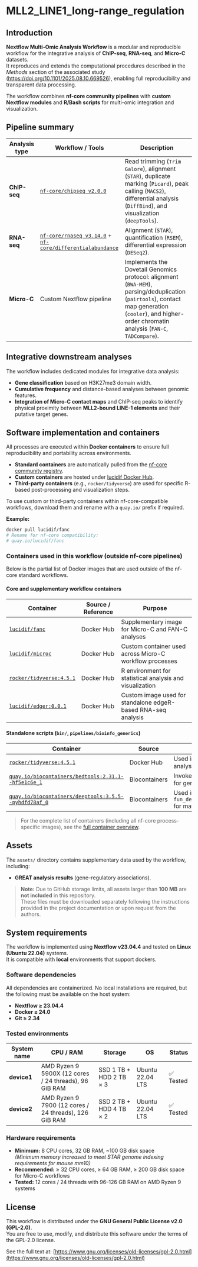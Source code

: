 # MLL2_LINE1_long-range_regulation

## Introduction

**Nextflow Multi-Omic Analysis Workflow** is a modular and reproducible workflow for the integrative analysis of **ChIP-seq**, **RNA-seq**, and **Micro-C** datasets.  
It reproduces and extends the computational procedures described in the *Methods* section of the associated study (https://doi.org/10.1101/2025.08.10.669526), enabling full reproducibility and transparent data processing.

The workflow combines **nf-core community pipelines** with **custom Nextflow modules** and **R/Bash scripts** for multi-omic integration and visualization.

## Pipeline summary

| **Analysis type** | **Workflow / Tools** | **Description** |
|--------------------|----------------------|-----------------|
| **ChIP-seq** | [`nf-core/chipseq v2.0.0`](https://nf-co.re/chipseq) | Read trimming (`Trim Galore`), alignment (`STAR`), duplicate marking (`Picard`), peak calling (`MACS2`), differential analysis (`DiffBind`), and visualization (`deepTools`). |
| **RNA-seq** | [`nf-core/rnaseq v3.14.0`](https://nf-co.re/rnaseq) + [`nf-core/differentialabundance`](https://nf-co.re/differentialabundance) | Alignment (`STAR`), quantification (`RSEM`), differential expression (`DESeq2`). |
| **Micro-C** | Custom Nextflow pipeline | Implements the Dovetail Genomics protocol: alignment (`BWA-MEM`), parsing/deduplication (`pairtools`), contact map generation (`cooler`), and higher-order chromatin analysis (`FAN-C`, `TADCompare`). |

## Integrative downstream analyses

The workflow includes dedicated modules for integrative data analysis:

- **Gene classification** based on H3K27me3 domain width.
- **Cumulative frequency** and distance-based analyses between genomic features.
- **Integration of Micro-C contact maps** and ChIP-seq peaks to identify physical proximity between **MLL2-bound LINE-1 elements** and their putative target genes.

## Software implementation and containers

All processes are executed within **Docker containers** to ensure full reproducibility and portability across environments.

- **Standard containers** are automatically pulled from the [nf-core community registry](https://nf-co.re).  
- **Custom containers** are hosted under [lucidif Docker Hub](https://hub.docker.com/u/lucidif).  
- **Third-party containers** (e.g., `rocker/tidyverse`) are used for specific R-based post-processing and visualization steps.

To use custom or third-party containers within nf-core-compatible workflows, download them and rename with a `quay.io/` prefix if required.

**Example:**
```bash
docker pull lucidif/fanc
# Rename for nf-core compatibility:
# quay.io/lucidif/fanc
```
### Containers used in this workflow (outside nf-core pipelines)

Below is the partial list of Docker images that are used outside of the nf-core standard workflows.

#### Core and supplementary workflow containers

| **Container** | **Source / Reference** | **Purpose** |
|----------------|------------------------|--------------|
| [`lucidif/fanc`](https://hub.docker.com/r/lucidif/fanc) | Docker Hub | Supplementary image for Micro-C and FAN-C analyses |
| [`lucidif/microc`](https://hub.docker.com/r/lucidif/microc) | Docker Hub | Custom container used across Micro-C workflow processes |
| [`rocker/tidyverse:4.5.1`](https://hub.docker.com/_/rocker) | Docker Hub | R environment for statistical analysis and visualization |
| [`lucidif/edger:0.0.1`](https://hub.docker.com/r/lucidif/edger) | Docker Hub | Custom image used for standalone edgeR-based RNA-seq analysis |

####  Standalone scripts (`bin/`, `pipelines/bioinfo_generics`)

| **Container** | **Source** | **Purpose** |
|----------------|-------------|--------------|
| [`rocker/tidyverse:4.5.1`](https://hub.docker.com/_/rocker) | Docker Hub | Used in R scripts for cumulative analysis and plotting |
| [`quay.io/biocontainers/bedtools:2.31.1--hf5e1c6e_1`](https://quay.io/repository/biocontainers/bedtools) | Biocontainers | Invoked by `peaks_classification.sh` for genomic interval operations |
| [`quay.io/biocontainers/deeptools:3.5.5--pyhdfd78af_0`](https://quay.io/repository/biocontainers/deeptools) | Biocontainers | Used in `fun_deeptools_heatmap_and_profile.sh` for matrix and profile generation |

> For the complete list of containers (including all nf-core process-specific images), see the [full container overview](docs/containers_full_list.md).


## Assets

The `assets/` directory contains supplementary data used by the workflow, including:

- **GREAT analysis results** (gene–regulatory associations).

> **Note:** Due to GitHub storage limits, all assets larger than **100 MB** are **not included** in this repository.  
> These files must be downloaded separately following the instructions provided in the project documentation or upon request from the authors.

## System requirements

The workflow is implemented using **Nextflow v23.04.4** and tested on **Linux (Ubuntu 22.04)** systems.  
It is compatible with **local** environments that support dockers. 

### Software dependencies

All dependencies are containerized. No local installations are required, but the following must be available on the host system:

- **Nextflow ≥ 23.04.4**  
- **Docker ≥ 24.0**  
- **Git ≥ 2.34**

### Tested environments

| System name | CPU / RAM | Storage | OS | Status |
|--------------|------------|----------|-----|---------|
| **device1** | AMD Ryzen 9 5900X (12 cores / 24 threads), 96 GiB RAM | SSD 1 TB + HDD 2 TB × 3 | Ubuntu 22.04 LTS | ✅ Tested |
| **device2** | AMD Ryzen 9 7900 (12 cores / 24 threads), 126 GiB RAM | SSD 2 TB + HDD 4 TB × 2 | Ubuntu 22.04 LTS | ✅ Tested |

### Hardware requirements

- **Minimum:** 8 CPU cores, 32 GB RAM, ~100 GB disk space  
  *(Minimum memory increased to meet STAR genome indexing requirements for mouse mm10)*  
- **Recommended:** ≥ 32 CPU cores, ≥ 64 GB RAM, ≥ 200 GB disk space for Micro-C workflows  
- **Tested:** 12 cores / 24 threads with 96–126 GB RAM on AMD Ryzen 9 systems

## License

This workflow is distributed under the **GNU General Public License v2.0 (GPL-2.0)**.  
You are free to use, modify, and distribute this software under the terms of the GPL-2.0 license.

See the full text at: [https://www.gnu.org/licenses/old-licenses/gpl-2.0.html](https://www.gnu.org/licenses/old-licenses/gpl-2.0.html)

